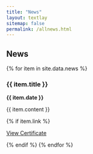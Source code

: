 ```yaml
---
title: "News"
layout: textlay
sitemap: false
permalink: /allnews.html
---
```


## News

<div class="jumbotron">

{% for item in site.data.news %}
  <h3>{{ item.title }}</h3>
  <p><strong>{{ item.date }}</strong></p>
  <p>{{ item.content }}</p>
  {% if item.link %}
    <p>
      <a href="{{ item.link }}" class="btn btn-primary" target="_blank" rel="noopener">View Certificate</a>
    </p>
  {% endif %}
{% endfor %}


</div>
